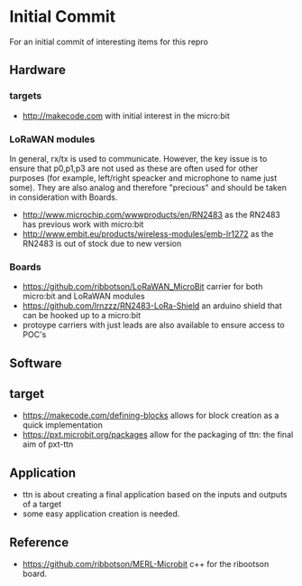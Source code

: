 # Initial Commit

For an initial commit of interesting items for this repro

## Hardware

### targets

* <http://makecode.com> with initial interest in the micro:bit

### LoRaWAN modules

In general, rx/tx is used to communicate. However, the key issue is to ensure that p0,p1,p3 are not used as these are often used for other purposes (for example, left/right speacker and microphone to name just some). They are also analog and therefore "precious" and should be taken in consideration with Boards.

* <http://www.microchip.com/wwwproducts/en/RN2483> as the RN2483 has previous work with micro:bit
* <http://www.embit.eu/products/wireless-modules/emb-lr1272> as the RN2483 is out of stock due to new version

### Boards

* <https://github.com/ribbotson/LoRaWAN_MicroBit> carrier for both micro:bit and LoRaWAN modules
* <https://github.com/lrnzzz/RN2483-LoRa-Shield> an arduino shield that can be hooked up to a micro:bit
* protoype carriers with just leads are also available to ensure access to POC's

## Software

## target

* <https://makecode.com/defining-blocks> allows for block creation as a quick implementation
* <https://pxt.microbit.org/packages> allow for the packaging of ttn: the final aim of pxt-ttn

## Application

* ttn is about creating a final application based on the inputs and outputs of a target
* some easy application creation is needed.

## Reference

* <https://github.com/ribbotson/MERL-Microbit> c++ for the ribootson board.